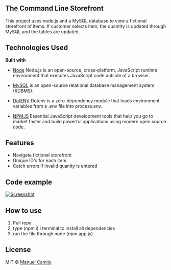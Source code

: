 ## The Command Line Storefront
This project uses node.js and a MySQL database to view a fictional storefront of
items. If customer selects item, the quantity is updated through MySQL and 
the tables are updated.

## Technologies Used
<b>Built with</b>
- [Node](https://nodejs.org/)
Node.js is an open-source, cross-platform, JavaScript runtime environment that executes JavaScript code outside of a browser.

- [MySQL](https://www.mysql.com/)
is an open-source relational database management system (RDBMS).

- [DotENV](https://www.npmjs.com/package/dotenv)
Dotenv is a zero-dependency module that loads environment variables from a .env file into process.env.

- [NPMJS](https://www.npmjs.com/)
Essential JavaScript development tools that help you go to market faster and build powerful applications using modern open source code.

## Features
- Navigate fictional storefront
- Unique ID's for each item
- Catch errors if invalid quanity is entered

## Code example
[![Screenshot](https://i.imgur.com/oo4CN4U.png)](https://i.imgur.com/oo4CN4U.png)


## How to use
1. Pull repo
2. type (npm i) i  terminal to install all dependencies
4. run the file through node (npm app.js)

## License
MIT © [Manuel Camilo]()

